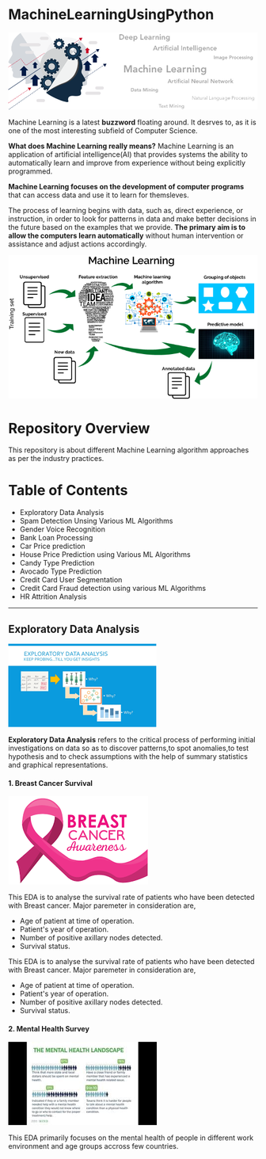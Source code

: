# MachineLearningUsingPython

[![](https://github.com/aniacharya/MachineLearning/blob/master/images/banner.png)](https://github.com/aniacharya/MachineLearning/blob/master/images/banner.png)

Machine Learning is a latest **buzzword** floating around. It desrves to, as it is one of the most interesting subfield of Computer Science.

**What does Machine Learning really means?**
Machine Learning is an application of artificial intelligence(AI) that provides systems the ability to automatically learn and improve from experience without being explicitly programmed.

**Machine Learning focuses on the development of computer programs** that can access data and use it to learn for themsleves.

The process of learning begins with data, such as, direct experience, or instruction, in order to look for patterns in data and make better decisions in the future based on the examples that we provide. **The primary aim is to allow the computers learn automatically** without human intervention or assistance and adjust actions accordingly. 

[![](https://github.com/aniacharya/MachineLearning/blob/master/images/mlflow.png)](https://github.com/aniacharya/MachineLearning/blob/master/images/mlflow.png)

# Repository Overview
This repository is about different Machine Learning algorithm approaches as per the industry practices.

# Table of Contents
- Exploratory Data Analysis
- Spam Detection Unsing Various ML Algorithms
- Gender Voice Recognition
- Bank Loan Processing
- Car Price prediction
- House Price Prediction using Various ML Algorithms
- Candy Type Prediction
- Avocado Type Prediction
- Credit Card User Segmentation
- Credit Card Fraud detection using various ML Algorithms
- HR Attrition Analysis

------------
## Exploratory Data Analysis
[![](https://github.com/aniacharya/MachineLearning/blob/master/images/EDA.png)](https://github.com/aniacharya/MachineLearning/blob/master/images/EDA.png)

**Exploratory Data Analysis** refers to the critical process of performing initial investigations on data so as to discover patterns,to spot anomalies,to test hypothesis and to check assumptions with the help of summary statistics and graphical representations.

#### 1. Breast Cancer Survival
[![](https://github.com/aniacharya/MachineLearning/blob/master/images/Breast%20Cancer%20awareness.png)](https://github.com/aniacharya/MachineLearning/blob/master/images/Breast%20Cancer%20awareness.png)

This EDA is to analyse the survival rate of patients who have been detected with Breast cancer. Major paremeter in consideration are,
- Age of patient at time of operation. 
- Patient's year of operation. 
- Number of positive axillary nodes detected. 
- Survival status.

This EDA is to analyse the survival rate of patients who have been detected with Breast cancer. Major paremeter in consideration are,
- Age of patient at time of operation. 
- Patient's year of operation. 
- Number of positive axillary nodes detected. 
- Survival status.

#### 2. Mental Health Survey 
[![](https://github.com/aniacharya/MachineLearning/blob/master/images/Mental%20Health%20Survey.jpg)](https://github.com/aniacharya/MachineLearning/blob/master/images/Mental%20Health%20Survey.jpg)

This EDA primarily focuses on the mental health of people in different work environment and age groups accross few countries. 



